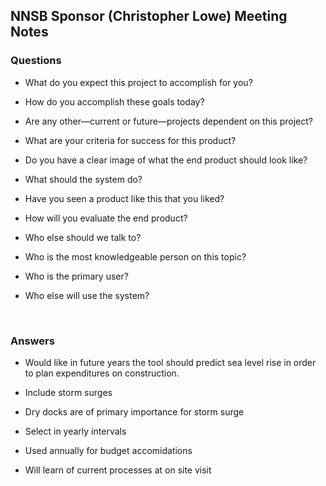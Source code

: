## NNSB Sponsor (Christopher Lowe) Meeting Notes
### Questions
- What do you expect this project to accomplish for you?

- How do you accomplish these goals today?

- Are any other—current or future—projects dependent on this project?

- What are your criteria for success for this product?

- Do you have a clear image of what the end product should look like?

- What should the system do?

- Have you seen a product like this that you liked?

- How will you evaluate the end product?

- Who else should we talk to?

- Who is the most knowledgeable person on this topic?

- Who is the primary user?

- Who else will use the system?

<p>&nbsp;</p>

### Answers
- Would like in future years the tool should predict sea level rise in order to plan expenditures on construction.

- Include storm surges

- Dry docks are of primary importance for storm surge

- Select in yearly intervals

- Used annually for budget accomidations

- Will learn of current processes at on site visit
